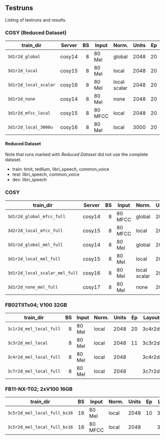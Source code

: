 ## Testruns
Listing of testruns and results.


### COSY (Reduced Dataset)
| train_dir             | Server | BS | Input   | Norm.        | Units | Ep | Layout | Loss   | MED   |   WER | Notes          |
|-----------------------|--------|---:|---------|--------------|------:|---:|-------:|-------:|------:|------:|----------------|
| `3d1r2d_global`       | cosy14 |  8 | 80 Mel  | global       |  2048 | 20 | 3d1r2d | 30.594 | 0.113 | 0.319 |                |
| `3d1r2d_local`        | cosy15 |  8 | 80 Mel  | local        |  2048 | 20 | 3d1r2d | 29.022 | 0.107 | 0.309 |                |
| `3d1r2d_local_scalar` | cosy16 |  8 | 80 Mel  | local scalar |  2048 | 20 | 3d1r2d | 31.882 | 0.114 | 0.321 |                |
| `3d1r2d_none`         | cosy14 |  8 | 80 Mel  | none         |  2048 | 20 | 3d1r2d | 29.604 | 0.112 | 0.317 |                |
| `3d1r2d_mfcc_local`   | cosy15 |  8 | 80 MFCC | local        |  2048 | 20 | 3d1r2d | 24.633 | 0.088 | 0.255 |                |
| `3d1r2d_local_3000u`  | cosy16 |  8 | 80 Mel  | local        |  3000 | 20 | 3d1r2d | 34.556 | 0.102 | 0.290 |                |


#### Reduced Dataset
Note that runs marked with *Reduced Dataset* did not use the complete dataset.
* train: timit, tedlium, libri_speech, common_voice
* test: libri_speech, common_voice
* dev: libri_speech


### COSY
| train_dir                      | Server | BS | Input   | Norm.        | Units | Ep | Layout | Loss   | MED   | WER   | Notes          |
|--------------------------------|--------|---:|---------|--------------|------:|---:|-------:|-------:|------:|------:|----------------|
| `3d1r2d_global_mfcc_full`      | cosy14 |  8 | 80 MFCC | global       |  2048 | 20 | 3d1r2d | 25.606 | 0.106 | 0.304 |                |
| `3d2r2d_local_mfcc_full`       | cosy15 |  8 | 80 MFCC | local        |  2048 | 16 | 3d2r2d | 18.988 | 0.074 | 0.211 | Stopped early. |
| `3d1r2d_global_mel_full`       | cosy14 |  8 | 80 Mel  | global       |  2048 | 14 | 3d1r2d | 31.399 | 0.131 | 0.371 | Stopped early  |
| `3d1r2d_local_mel_full`        | cosy15 |  8 | 80 Mel  | local        |  2048 | 15 | 3d1r2d | 29.520 | 0.125 | 0.354 | Stopped early. |
| `3d1r2d_local_scalar_mel_full` | cosy16 |  8 | 80 Mel  | local scalar |  2048 | 15 | 3d1r2d | 31.669 | 0.132 | 0.373 | Stopped early. |
| `3d1r2d_none_mel_full`         | cosy17 |  8 | 80 Mel  | none         |  2048 | 16 | 3d1r2d | 32.006 | 0.135 | 0.376 | Stopped early. |


### FB02TIITs04; V100 32GB
| train_dir               | BS | Input   | Norm. | Units | Ep | Layout | Loss  | MED   | WER    | Notes                 |
|-------------------------|---:|---------|-------|------:|---:|-------:|------:|------:|-------:|-----------------------|
| `3c1r2d_mel_local_full` |  8 | 80 Mel  | local |  2048 | 20 | 3c4r2d | 25.43 | 0.083 | 0.2412 |                       |
| `3c3r2d_mel_local`      |  8 | 80 Mel  | local |  2048 | 11 | 3c3r2d | 17.32 | 0.062 | 0.1762 | Stopped early.        |
| `3c4r2d_mel_local_full` |  8 | 80 Mel  | local |  2048 |    | 3c4r2d |       |       |        |                       |
| `3c7r2d_mel_local_full` |  8 | 80 Mel  | local |  2048 |    | 3c7r2d |       |       |        |                       |


### FB11-NX-T02; 2xV100 16GB
| train_dir                    | BS | Input   | Norm. | Units | Ep | Layout | Loss  | MED   | WER   | Notes                 |
|------------------------------|---:|---------|-------|------:|---:|-------:|------:|------:|------:|-----------------------|
| `3c5r2d_mel_local_full_bs16` | 16 | 80 Mel  | local |  2048 | 10 | 3c5r2d | 14.02 | 0.057 | 0.158 | Stopped early.        |
| `3c5r2d_mel_local_full_bs16` | 16 | 80 MFCC | local |  2048 |    | 3c5r2d |       |       |       | Tanh RNN.             |



